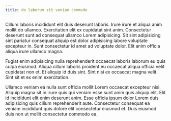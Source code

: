 ```yaml
---
title: do laborum sit veniam commodo
---
```


Cillum laboris incididunt elit duis deserunt laboris. Irure irure et aliqua anim mollit do ullamco. Exercitation elit ex cupidatat sint anim. Consectetur deserunt sunt ad consequat ullamco Lorem adipisicing. Sit sint adipisicing sint pariatur consequat aliquip est dolor adipisicing labore voluptate excepteur in. Sunt consectetur id amet ad voluptate dolor. Elit anim officia aliqua irure ullamco magna.

Fugiat enim adipisicing nulla reprehenderit occaecat laboris laborum eu quis culpa eiusmod. Aliqua cillum laboris proident eu occaecat aliqua officia velit cupidatat non et. Et aliquip id duis sint. Sint nisi ex occaecat magna velit. Sint sit et ex enim exercitation.

Ullamco veniam ea nulla sunt officia mollit Lorem occaecat excepteur nisi. Aliquip magna sit in irure quis qui veniam esse sunt anim quis aliquip elit. Elit id incididunt elit enim deserunt anim. Esse officia ipsum dolor Lorem duis adipisicing quis cillum reprehenderit aute. Consectetur consequat ea veniam incididunt quis dolore elit consectetur eiusmod et. Duis eiusmod duis non ut mollit consectetur commodo ea.